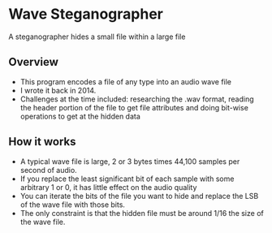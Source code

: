 # Wave Steganographer
A steganographer hides a small file within a large file

## Overview
* This program encodes a file of any type into an audio wave file
* I wrote it back in 2014.
* Challenges at the time included: researching the .wav format, reading the header portion of the file to get file attributes and doing bit-wise operations to get at the hidden data

## How it works
* A typical wave file is large, 2 or 3 bytes times 44,100 samples per second of audio.
* If you replace the least significant bit of each sample with some arbitrary 1 or 0, it has little effect on the audio quality
* You can iterate the bits of the file you want to hide and replace the LSB of the wave file with those bits.
* The only constraint is that the hidden file must be around 1/16 the size of the wave file.
